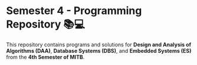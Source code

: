 # Semester 4 - Programming Repository 📚💻

This repository contains programs and solutions for **Design and Analysis of Algorithms (DAA)**, **Database Systems (DBS)**, and **Embedded Systems (ES)** from the **4th Semester of MITB**.
